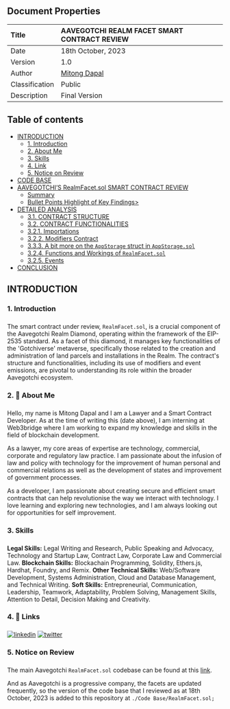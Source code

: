 ## Document Properties

| Title          | AAVEGOTCHI REALM FACET SMART CONTRACT REVIEW |
| :------------- | :------------------------------------------- |
| Date           | 18th October, 2023                           |
| Version        | 1.0                                          |
| Author         | [Mitong Dapal](https://github.com/DMitong)   |
| Classification | Public                                       |
| Description    | Final Version                                |

## Table of contents

- <a href="#dsds"> INTRODUCTION </a>
  - <a href="#Introduction"> 1. Introduction</a>
  - <a href="#about"> 2. About Me</a>
  - <a href="#Skills"> 3. Skills</a>
  - <a href="#links"> 4. Link</a>
  - <a href="#Ppc"> 5. Notice on Review</a>
- <a href="#code"> CODE BASE </a>
- <a href="#Review"> AAVEGOTCHI’S RealmFacet.sol SMART CONTRACT REVIEW</a>
  - <a href="#summary"> Summary</a>
  - <a href="#bullet"> Bullet Points Highlight of Key Findings>
- <a href="#Danalysis"> DETAILED ANALYSIS </a>
  - <a href="#da1"> 3.1. CONTRACT STRUCTURE </a>
  - <a href="#da2"> 3.2. CONTRACT FUNCTIONALITIES </a>
  - <a href="#da3"> 3.2.1. Importations </a>
  - <a href="#da4"> 3.2.2. Modifiers Contract </a>
  - <a href="#da5"> 3.3.3. A bit more on the `AppStorage` struct in `AppStorage.sol` </a>
  - <a href="#da6"> 3.2.4. Functions and Workings of `RealmFacet.sol` </a>
  - <a href="#da7"> 3.2.5. Events </a>
- <a href="#conclusion"> CONCLUSION </a>

<h2 id="dsds"> INTRODUCTION </h2>

### <h3 id="Introduction"> 1. Introduction <h3>

The smart contract under review, `RealmFacet.sol`, is a crucial component of the Aavegotchi Realm Diamond, operating within the framework of the EIP-2535 standard. As a facet of this diamond, it manages key functionalities of the 'Gotchiverse' metaverse, specifically those related to the creation and administration of land parcels and installations in the Realm. The contract's structure and functionalities, including its use of modifiers and event emissions, are pivotal to understanding its role within the broader Aavegotchi ecosystem.

### <h3 id="about"> 2. 🚀 About Me <h3>

Hello, my name is Mitong Dapal and I am a Lawyer and a Smart Contract Developer. As at the time of writing this (date above), I am interning at Web3bridge where I am working to expand my knowledge and skills in the field of blockchain development.

As a lawyer, my core areas of expertise are technology, commercial, corporate and regulatory law practice. I am passionate about the infusion of law and policy with technology for the improvement of human personal and commercial relations as well as the development of states and improvement of government processes.

As a developer, I am passionate about creating secure and efficient smart contracts that can help revolutionise the way we interact with technology. I love learning and exploring new technologies, and I am always looking out for opportunities for self improvement.

### <h3 id="Skills"> 3. Skills <h3>

<b> Legal Skills:</b> Legal Writing and Research, Public Speaking and Advocacy, Technology and Startup Law, Contract Law, Corporate Law and Commercial Law.
<b> Blockchain Skills:</b> Blockachain Programming, Solidity, Ethers.js, Hardhat, Foundry, and Remix.
<b> Other Technical Skills:</b> Web/Software Development, Systems Administration, Cloud and Database Management, and Technical Writing.
<b>Soft Skills:</b> Entrepreneurial, Communication, Leadership, Teamwork, Adaptability, Problem Solving, Management Skills, Attention to Detail, Decision Making and Creativity.

### <h3 id="links"> 4. 🔗 Links <h3>

[![linkedin](https://img.shields.io/badge/linkedin-0A66C2?style=for-the-badge&logo=linkedin&logoColor=white)](https://www.linkedin.com/in/mitong-dapal/)
[![twitter](https://img.shields.io/badge/twitter-1DA1F2?style=for-the-badge&logo=twitter&logoColor=white)](https://twitter.com/DMitong)

### <h3 id="Ppc"> 5. Notice on Review <h3>

The main Aavegotchi `RealmFacet.sol` codebase can be found at this [link](https://github.com/aavegotchi/aavegotchi-realm-diamond/blob/master/contracts/RealmDiamond/facets/RealmFacet.sol).

And as Aavegotchi is a progressive company, the facets are updated frequently, so the version of the code base that I reviewed as at 18th October, 2023 is added to this repository at `./Code Base/RealmFacet.sol;`
